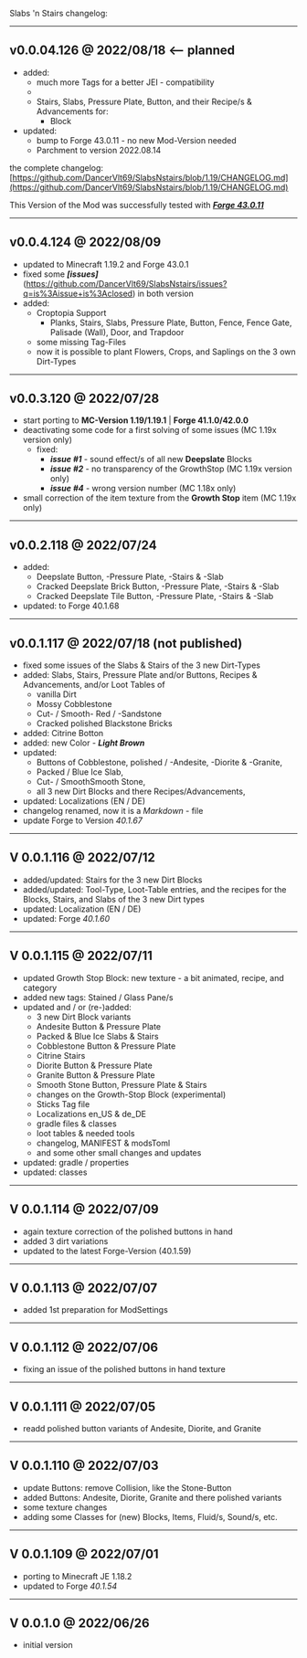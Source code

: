 Slabs 'n Stairs changelog:

-------------------------
v0.0.04.126 @ 2022/08/18 <-- planned
-------------------------
* added:
    - much more Tags for a better JEI - compatibility
    - 
    - Stairs, Slabs, Pressure Plate, Button, and their Recipe/s & Advancements for:
      + Block
* updated:
    - bump to Forge 43.0.11 - no new Mod-Version needed
    - Parchment to version 2022.08.14

the complete changelog: [https://github.com/DancerVlt69/SlabsNstairs/blob/1.19/CHANGELOG.md](https://github.com/DancerVlt69/SlabsNstairs/blob/1.19/CHANGELOG.md)

This Version of the Mod was successfully tested with **_[Forge 43.0.11](https://files.minecraftforge.net/net/minecraftforge/forge/index_1.19.2.html)_**

--------------------------
v0.0.4.124 @ 2022/08/09
--------------------------
* updated to Minecraft 1.19.2 and Forge 43.0.1
* fixed some **_[issues]_**(https://github.com/DancerVlt69/SlabsNstairs/issues?q=is%3Aissue+is%3Aclosed) in both version
* added:
    - Croptopia Support
        * Planks, Stairs, Slabs, Pressure Plate, Button, Fence, Fence Gate, Palisade (Wall), Door, and Trapdoor  
    - some missing Tag-Files
    - now it is possible to plant Flowers, Crops, and Saplings on the 3 own Dirt-Types

-------------------------
v0.0.3.120 @ 2022/07/28
-------------------------
* start porting to **MC-Version 1.19/1.19.1** | **Forge 41.1.0/42.0.0**
* deactivating some code for a first solving of some issues (MC 1.19x version only)
    - fixed:
        * **_issue #1_** - sound effect/s of all new **Deepslate** Blocks
        * **_issue #2_** - no transparency of the GrowthStop (MC 1.19x version only)
        * **_issue #4_** - wrong version number (MC 1.18x only)
* small correction of the item texture from the **Growth Stop** item (MC 1.19x only) 

-------------------------
v0.0.2.118 @ 2022/07/24
-------------------------
* added:
    - Deepslate Button, -Pressure Plate, -Stairs & -Slab
    - Cracked Deepslate Brick Button, -Pressure Plate, -Stairs & -Slab
    - Cracked Deepslate Tile Button, -Pressure Plate, -Stairs & -Slab
* updated: to Forge 40.1.68

-------------------------
v0.0.1.117 @ 2022/07/18 (not published)
-------------------------
* fixed some issues of the Slabs & Stairs of the 3 new Dirt-Types
* added: Slabs, Stairs, Pressure Plate and/or Buttons, Recipes & Advancements, and/or Loot Tables of
    - vanilla Dirt
    - Mossy Cobblestone
    - Cut- / Smooth- Red / -Sandstone
    - Cracked polished Blackstone Bricks
* added: Citrine Botton
* added: new Color - ***Light Brown***
* updated:
    - Buttons of Cobblestone, polished / -Andesite, -Diorite & -Granite,
    - Packed / Blue Ice Slab,
    - Cut- / SmoothSmooth Stone,
    - all 3 new Dirt Blocks and there Recipes/Advancements,
* updated: Localizations (EN / DE)
* changelog renamed, now it is a *Markdown* - file
* update Forge to Version *40.1.67*

-------------------------
V 0.0.1.116 @ 2022/07/12
-------------------------
* added/updated: Stairs for the 3 new Dirt Blocks
* added/updated: Tool-Type, Loot-Table entries, and the recipes for
  the Blocks, Stairs, and Slabs of the 3 new Dirt types
* updated: Localization (EN / DE)
* updated: Forge *40.1.60*

------------------------
V 0.0.1.115 @ 2022/07/11
------------------------
* updated Growth Stop Block: new texture - a bit animated, recipe, and category
* added new tags: Stained / Glass Pane/s
* updated and / or (re-)added:
    - 3 new Dirt Block variants
    - Andesite Button & Pressure Plate
    - Packed & Blue Ice Slabs & Stairs
    - Cobblestone Button & Pressure Plate
    - Citrine Stairs
    - Diorite Button & Pressure Plate
    - Granite Button & Pressure Plate
    - Smooth Stone Button, Pressure Plate & Stairs
    - changes on the Growth-Stop Block (experimental)
    - Sticks Tag file
    - Localizations en_US & de_DE
    - gradle files & classes
    - loot tables & needed tools
    - changelog, MANIFEST & modsToml
    - and some other small changes and updates
* updated: gradle / properties
* updated: classes

------------------------
V 0.0.1.114 @ 2022/07/09
------------------------
* again texture correction of the polished buttons in hand
* added 3 dirt variations
* updated to the latest Forge-Version (40.1.59)

------------------------
V 0.0.1.113 @ 2022/07/07
------------------------
* added 1st preparation for ModSettings

------------------------
V 0.0.1.112 @ 2022/07/06
------------------------
* fixing an issue of the polished buttons in hand texture

------------------------
V 0.0.1.111 @ 2022/07/05
------------------------
* readd polished button variants of Andesite, Diorite, and Granite

------------------------
V 0.0.1.110 @ 2022/07/03
------------------------
* update Buttons: remove Collision, like the Stone-Button
* added Buttons: Andesite, Diorite, Granite and there polished variants
* some texture changes
* adding some Classes for (new) Blocks, Items, Fluid/s, Sound/s, etc.

------------------------
V 0.0.1.109 @ 2022/07/01
------------------------
* porting to Minecraft JE 1.18.2
* updated to Forge *40.1.54*

----------------------
V 0.0.1.0 @ 2022/06/26
----------------------
* initial version
